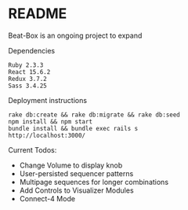# README

Beat-Box is an ongoing project to expand 

Dependencies

    Ruby 2.3.3
    React 15.6.2
    Redux 3.7.2
    Sass 3.4.25

Deployment instructions

    rake db:create && rake db:migrate && rake db:seed
    npm install && npm start
    bundle install && bundle exec rails s
    http://localhost:3000/ 

Current Todos:
* Change Volume to display knob
* User-persisted sequencer patterns
* Multipage sequences for longer combinations
* Add Controls to Visualizer Modules
* Connect-4 Mode


